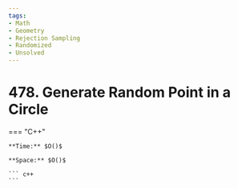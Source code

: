 ```yaml
---
tags:
- Math
- Geometry
- Rejection Sampling
- Randomized
- Unsolved
---
```



# 478. Generate Random Point in a Circle

=== "C++"

    **Time:** $O()$

    **Space:** $O()$

    ``` c++
    ```